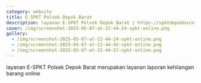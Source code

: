 ```yaml
---
category: website
title: E-SPKT Polsek Depok Barat
description: layanan E-SPKT Polsek Depok Barat | https://spktdepokbarat.com/
cover: /img/screenshot-2025-05-07-at-22-44-24-spkt-online.png
gallery:
  - /img/screenshot-2025-05-07-at-22-44-24-spkt-online.png
  - /img/screenshot-2025-05-07-at-22-44-42-spkt-online.png
  - /img/screenshot-2025-05-07-at-22-44-57-spkt-online.png
---
```

layanan E-SPKT Polsek Depok Barat merupakan layanan laporan kehilangan barang online